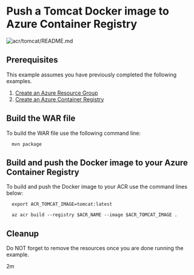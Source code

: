 
# Push a Tomcat Docker image to Azure Container Registry

![acr/tomcat/README.md](https://github.com/Azure-Samples/java-on-azure-examples/workflows/acr/tomcat/README.md/badge.svg)

## Prerequisites

This example assumes you have previously completed the following examples.

1. [Create an Azure Resource Group](../../../general/group/create/)
1. [Create an Azure Container Registry](../create/)

## Build the WAR file

<!-- workflow.cron(0 9 * * 2) -->
<!-- workflow.include(../create/README.md) -->

To build the WAR file use the following command line:


<!-- workflow.run()

cd acr/tomcat

  -->

```shell
  mvn package
```

## Build and push the Docker image to your Azure Container Registry

To build and push the Docker image to your ACR use the command lines below:

```shell
  export ACR_TOMCAT_IMAGE=tomcat:latest

  az acr build --registry $ACR_NAME --image $ACR_TOMCAT_IMAGE .
```

<!-- workflow.run()

cd ../..

  -->

<!-- workflow.directOnly()

export RESULT=$(az acr repository show --name $ACR_NAME --image $ACR_TOMCAT_IMAGE)
az group delete --name $RESOURCE_GROUP --yes || true

if [[ -z $RESULT ]]; then
  echo "Unable to find $ACR_TOMCAT_IMAGE image"
  exit 1
fi

  -->

## Cleanup

Do NOT forget to remove the resources once you are done running the example.

2m
